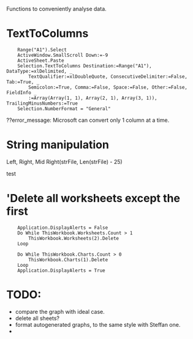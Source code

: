 Functions to conveniently analyse data.

# TextToColumns
```vba
    Range("A1").Select
    ActiveWindow.SmallScroll Down:=-9
    ActiveSheet.Paste
    Selection.TextToColumns Destination:=Range("A1"), DataType:=xlDelimited, _
        TextQualifier:=xlDoubleQuote, ConsecutiveDelimiter:=False, Tab:=True, _
        Semicolon:=True, Comma:=False, Space:=False, Other:=False, FieldInfo _
        :=Array(Array(1, 1), Array(2, 1), Array(3, 1)), TrailingMinusNumbers:=True
    Selection.NumberFormat = "General"
```
??error_message: Microsoft can convert only 1 column at a time.

# String manipulation
Left, Right, Mid
Right(strFile, Len(strFile) - 25)
        
test

# 'Delete all worksheets except the first
```vba
    Application.DisplayAlerts = False
    Do While ThisWorkbook.Worksheets.Count > 1
        ThisWorkbook.Worksheets(2).Delete
    Loop
    
    Do While ThisWorkbook.Charts.Count > 0
        ThisWorkbook.Charts(1).Delete
    Loop
    Application.DisplayAlerts = True
```


# TODO:
* compare the graph with ideal case.
* delete all sheets?
* format autogenerated graphs, to the same style with Steffan one.
* 

